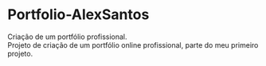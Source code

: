 # Portfolio-AlexSantos
Criação de um portfólio profissional.
<br>Projeto de criação de um portfólio online profissional, parte do meu primeiro projeto.

